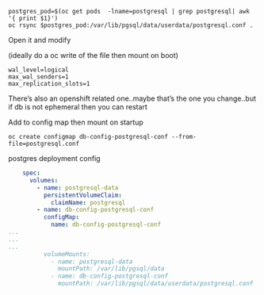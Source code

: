 

```
postgres_pod=$(oc get pods  -lname=postgresql | grep postgresql| awk '{ print $1}')
oc rsync $postgres_pod:/var/lib/pgsql/data/userdata/postgresql.conf .
```

Open it and modify 

(ideally do a oc write of the file then mount on boot)
```
wal_level=logical
max_wal_senders=1
max_replication_slots=1

```

There’s also an openshift related one..maybe that’s the one you change..but if db is not ephemeral then you can restart


Add to config map then mount on startup
```
oc create configmap db-config-postgresql-conf --from-file=postgresql.conf
```

postgres deployment config
```yaml
    spec:
      volumes:
        - name: postgresql-data
          persistentVolumeClaim:
            claimName: postgresql
        - name: db-config-postgresql-conf
          configMap:
            name: db-config-postgresql-conf
...
...
...
          volumeMounts:
            - name: postgresql-data
              mountPath: /var/lib/pgsql/data
            - name: db-config-postgresql-conf
              mountPath: /var/lib/pgsql/data/userdata/postgresql.conf
```
